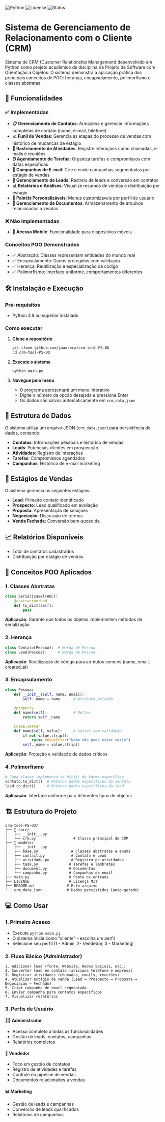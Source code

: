 ![Python](https://img.shields.io/badge/Python-3.8%2B-blue.svg)
![License](https://img.shields.io/badge/License-MIT-green.svg)
![Status](https://img.shields.io/badge/Status-Em%20Desenvolvimento-yellow.svg)

# Sistema de Gerenciamento de Relacionamento com o Cliente (CRM)

Sistema de CRM (Customer Relationship Management) desenvolvido em Python como projeto acadêmico da disciplina de Projeto de Software com Orientação a Objetos. O sistema demonstra a aplicação prática dos principais conceitos de POO: herança, encapsulamento, polimorfismo e classes abstratas.

## 🚀 Funcionalidades

### ✅ Implementadas

- **📋 Gerenciamento de Contatos**: Armazena e gerencie informações completas de contato (nome, e-mail, telefone)
- **📈 Funil de Vendas**: Gerencia as etapas do processo de vendas com histórico de mudanças de estágio
- **📝 Rastreamento de Atividades**: Registre interações como chamadas, e-mails e reuniões
- **⏰ Agendamento de Tarefas**: Organiza tarefas e compromissos com datas específicas
- **📧 Campanhas de E-mail**: Crie e envie campanhas segmentadas por estágio de vendas
- **🎯 Gerenciamento de Leads**: Rastreio de leads e conversão em contatos
- **📊 Relatórios e Análises**: Visualize resumos de vendas e distribuição por estágio
- **🎨 Painéis Personalizáveis**: Menus customizáveis por perfil de usuário
- **📁 Gerenciamento de Documentos**: Armazenamento de arquivos relacionados a vendas

### ❌ Não Implementadas

- **📱 Acesso Mobile**: Funcionalidade para dispositivos móveis


### Conceitos POO Demonstrados

- ✅ Abstração: Classes representam entidades do mundo real
- ✅ Encapsulamento: Dados protegidos com validação
- ✅ Herança: Reutilização e especialização de código
- ✅ Polimorfismo: Interface uniforme, comportamentos diferentes

## 🛠️ Instalação e Execução

### Pré-requisitos

- Python 3.8 ou superior instalado

### Como executar

1. **Clone o repositório**
   ```bash
   git clone github.com/jwaozera/crm-tool-PS-OO
   cd crm-tool-PS-OO
   
3. **Execute o sistema**
   ```bash
   python main.py
   ```

4. **Navegue pelo menu**
   - O programa apresentará um menu interativo
   - Digite o número da opção desejada e pressione Enter
   - Os dados são salvos automaticamente em `crm_data.json`

## 📁 Estrutura de Dados

O sistema utiliza um arquivo JSON (`crm_data.json`) para persistência de dados, contendo:

- **Contatos**: Informações pessoais e histórico de vendas
- **Leads**: Potenciais clientes em prospecção
- **Atividades**: Registro de interações
- **Tarefas**: Compromissos agendados
- **Campanhas**: Histórico de e-mail marketing

## 🎯 Estágios de Vendas

O sistema gerencia os seguintes estágios:

- **Lead**: Primeiro contato identificado
- **Prospecto**: Lead qualificado em avaliação
- **Proposta**: Apresentação de soluções
- **Negociação**: Discussão de termos
- **Venda Fechada**: Conversão bem-sucedida

## 📈 Relatórios Disponíveis

- Total de contatos cadastrados
- Distribuição por estágio de vendas



## 🧬 Conceitos POO Aplicados

### 1. **Classes Abstratas**
```python
class Serializavel(ABC):
    @abstractmethod
    def to_dict(self):
        pass
```
**Aplicação**: Garante que todos os objetos implementem métodos de serialização

### 2. **Herança**
```python
class Contato(Pessoa):  # Herda de Pessoa
class Lead(Pessoa):     # Herda de Pessoa
```
**Aplicação**: Reutilização de código para atributos comuns (name, email, created_at)

### 3. **Encapsulamento**
```python
class Pessoa:
    def __init__(self, name, email):
        self._name = name      # Atributo privado
        
    @property
    def name(self):            # Getter
        return self._name
        
    @name.setter
    def name(self, value):     # Setter com validação
        if not value.strip():
            raise ValueError("Nome não pode estar vazio")
        self._name = value.strip()
```
**Aplicação**: Proteção e validação de dados críticos

### 4. **Polimorfismo**
```python
# Cada classe implementa to_dict() de forma específica
contato.to_dict()  # Retorna dados específicos do contato
lead.to_dict()     # Retorna dados específicos do lead
```
**Aplicação**: Interface uniforme para diferentes tipos de objetos

## 🏗️ Estrutura do Projeto

```
crm-tool-PS-OO/
├── 📁 core/
│   ├── __init__.py
│   └── crm.py                 # Classe principal do CRM
├── 📁 models/
│   ├── __init__.py
│   ├── base.py               # Classes abstratas e enums
│   ├── contact.py            # Contato e Lead
│   ├── atividade.py          # Registro de atividades
│   ├── task.py              # Tarefas e lembretes
│   ├── document.py          # Documentos
│   └── campanha.py          # Campanhas de email
├── main.py                  # Ponto de entrada
├── LICENSE                  # Licença MIT
├── README.md               # Este arquivo
└── crm_data.json           # Dados persistidos (auto-gerado)
```

## 💻 Como Usar

### 1. **Primeiro Acesso**
- Execute `python main.py`
- O sistema inicia como "cliente" - escolha um perfil
- Selecione seu perfil (1 - Admin, 2- Vendedor, 3 - Marketing)

### 2. **Fluxo Básico (Administrador)**
```
1. Adicionar lead (fonte: Website, Redes Sociais, etc.)
2. Converter lead em contato (adiciona telefone e empresa)
3. Registrar atividades (chamadas, emails, reuniões)
4. Atualizar estágio de venda (Lead → Prospecto → Proposta → Negociação → Fechado)
5. Criar campanha de email segmentada
6. Enviar campanha para contatos específicos
7. Visualizar relatórios
```

### 3. **Perfis de Usuário**

#### 👨‍💼 **Administrador**
- Acesso completo a todas as funcionalidades
- Gestão de leads, contatos, campanhas
- Relatórios completos

#### 💼 **Vendedor**
- Foco em gestão de contatos
- Registro de atividades e tarefas
- Controle do pipeline de vendas
- Documentos relacionados a vendas

#### 📊 **Marketing**
- Gestão de leads e campanhas
- Conversão de leads qualificados
- Relatórios de campanhas

